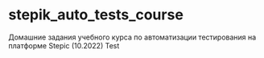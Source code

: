# stepik_auto_tests_course
Домашние задания учебного курса по автоматизации тестирования на платформе Stepic (10.2022)
Test